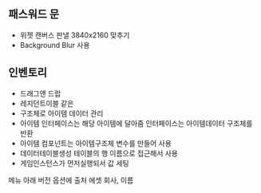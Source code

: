 ## 패스워드 문
- 위젯 캔버스 판낼 3840x2160 맞추기
- Background Blur 사용


## 인벤토리
- 드래그앤 드랍
- 레지던트이블 같은 
- 구조체로 아이템 데이터 관리
- 아이템 인터페이스는 해당 아이템에 달아줌 인터페이스는 아이템데이터 구조체를 반환
- 아이템 컴포넌트는 아이템구조체 변수를 만들어 사용
- 데이터테이블생성 테이블의 행 이름으로 접근해서 사용
- 게임인스턴스가 먼저실행되서 값 세팅 


메뉴 아래 버전
옵션에 출처 에셋 회사, 이름